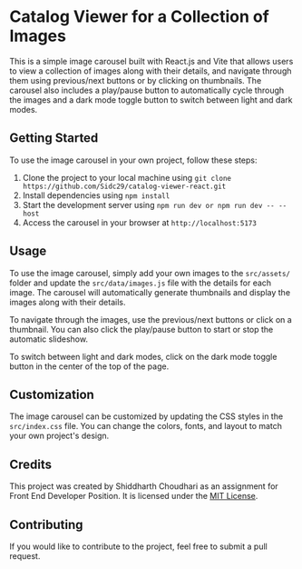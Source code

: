 # Catalog Viewer for a Collection of Images

This is a simple image carousel built with React.js and Vite that allows users to view a collection of images along with their details, and navigate through them using previous/next buttons or by clicking on thumbnails. The carousel also includes a play/pause button to automatically cycle through the images and a dark mode toggle button to switch between light and dark modes.

## Getting Started

To use the image carousel in your own project, follow these steps:

1. Clone the project to your local machine using `git clone https://github.com/Sidc29/catalog-viewer-react.git`
2. Install dependencies using `npm install`
3. Start the development server using `npm run dev or npm run dev -- --host`
4. Access the carousel in your browser at `http://localhost:5173`

## Usage

To use the image carousel, simply add your own images to the `src/assets/` folder and update the `src/data/images.js` file with the details for each image. The carousel will automatically generate thumbnails and display the images along with their details.

To navigate through the images, use the previous/next buttons or click on a thumbnail. You can also click the play/pause button to start or stop the automatic slideshow.

To switch between light and dark modes, click on the dark mode toggle button in the center of the top of the page.

## Customization

The image carousel can be customized by updating the CSS styles in the `src/index.css` file. You can change the colors, fonts, and layout to match your own project's design.

## Credits

This project was created by Shiddharth Choudhari as an assignment for Front End Developer Position. It is licensed under the [MIT License](https://opensource.org/licenses/MIT).

## Contributing

If you would like to contribute to the project, feel free to submit a pull request.

